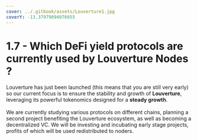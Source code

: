 ```yaml
---
cover: ../.gitbook/assets/Louverture1.jpg
coverY: -13.37979094076655
---
```


# 1.7 - Which DeFi yield protocols are currently used by Louverture Nodes ?

Louverture has just been launched (this means that you are still very early) so our current focus is to ensure the stability and growth of **Louverture**, leveraging its powerful tokenomics designed for a **steady growth**.\
\
We are currently studying various protocols on different chains, planning a second project benefiting the Louverture ecosystem, as well as becoming a decentralized VC. We will be investing and incubating early stage projects, profits of which will be used redistributed to noders.
